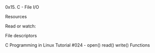 0x15. C - File I/O

Resources

Read or watch:

File descriptors



C Programming in Linux Tutorial #024 - open() read() write() Functions

